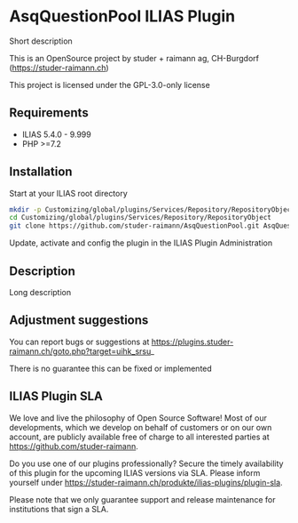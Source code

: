 # AsqQuestionPool ILIAS Plugin

Short description

This is an OpenSource project by studer + raimann ag, CH-Burgdorf (https://studer-raimann.ch)

This project is licensed under the GPL-3.0-only license

## Requirements

* ILIAS 5.4.0 - 9.999
* PHP >=7.2

## Installation

Start at your ILIAS root directory

```bash
mkdir -p Customizing/global/plugins/Services/Repository/RepositoryObject
cd Customizing/global/plugins/Services/Repository/RepositoryObject
git clone https://github.com/studer-raimann/AsqQuestionPool.git AsqQuestionPool
```

Update, activate and config the plugin in the ILIAS Plugin Administration

## Description

Long description

## Adjustment suggestions

You can report bugs or suggestions at https://plugins.studer-raimann.ch/goto.php?target=uihk_srsu_

There is no guarantee this can be fixed or implemented

## ILIAS Plugin SLA

We love and live the philosophy of Open Source Software! Most of our developments, which we develop on behalf of customers or on our own account, are publicly available free of charge to all interested parties at https://github.com/studer-raimann.

Do you use one of our plugins professionally? Secure the timely availability of this plugin for the upcoming ILIAS versions via SLA. Please inform yourself under https://studer-raimann.ch/produkte/ilias-plugins/plugin-sla.

Please note that we only guarantee support and release maintenance for institutions that sign a SLA.
